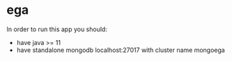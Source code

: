 # ega

In order to run this app you should:
 - have java >= 11
 - have standalone mongodb localhost:27017 with cluster name mongoega
 
